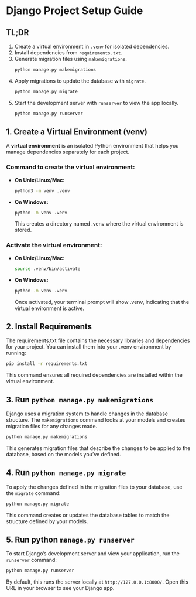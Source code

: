 # Django Project Setup Guide

## TL;DR

1. Create a virtual environment in `.venv` for isolated dependencies.
2. Install dependencies from `requirements.txt`.
3. Generate migration files using `makemigrations`.
   ```bash
   python manage.py makemigrations
   ```
4. Apply migrations to update the database with `migrate`.
   ```bash
   python manage.py migrate
   ```
5. Start the development server with `runserver` to view the app locally.
   ```bash
   python manage.py runserver
   ```

## 1. Create a Virtual Environment (venv)

A **virtual environment** is an isolated Python environment that helps you manage dependencies separately for each project.

### Command to create the virtual environment:

- **On Unix/Linux/Mac:**
  ```bash
  python3 -m venv .venv
  ```
- **On Windows:**
  ```bash
  python -m venv .venv
  ```
  This creates a directory named .venv where the virtual environment is stored.

### Activate the virtual environment:

- **On Unix/Linux/Mac:**

  ```bash
  source .venv/bin/activate
  ```

- **On Windows:**
  ```bash
  python -m venv .venv
  ```
  Once activated, your terminal prompt will show .venv, indicating that the virtual environment is active.

## 2. Install Requirements

The requirements.txt file contains the necessary libraries and dependencies for your project. You can install them into your .venv environment by running:

```bash
pip install -r requirements.txt
```

This command ensures all required dependencies are installed within the virtual environment.

## 3. Run `python manage.py makemigrations`

Django uses a migration system to handle changes in the database structure. The `makemigrations` command looks at your models and creates migration files for any changes made.

```bash
python manage.py makemigrations
```

This generates migration files that describe the changes to be applied to the database, based on the models you’ve defined.

## 4. Run `python manage.py migrate`

To apply the changes defined in the migration files to your database, use the `migrate` command:

```bash
python manage.py migrate
```

This command creates or updates the database tables to match the structure defined by your models.

## 5. Run python `manage.py runserver`

To start Django’s development server and view your application, run the `runserver` command:

```bash
python manage.py runserver
```

By default, this runs the server locally at `http://127.0.0.1:8000/`. Open this URL in your browser to see your Django app.
